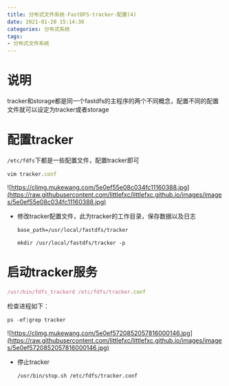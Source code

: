 ```yaml
---
title: 分布式文件系统-FastDFS-tracker-配置(4)
date: 2021-01-20 15:14:30
categories: 分布式系统
tags:
- 分布式文件系统
---
```


# 说明

tracker和storage都是同一个fastdfs的主程序的两个不同概念，配置不同的配置文件就可以设定为tracker或者storage

<!-- more -->

# 配置tracker

`/etc/fdfs`下都是一些配置文件，配置tracker即可

```jsx
vim tracker.conf
```

![https://climg.mukewang.com/5e0ef55e08c034fc11160388.jpg](https://raw.githubusercontent.com/littlefxc/littlefxc.github.io/images/images/5e0ef55e08c034fc11160388.jpg)

- 修改tracker配置文件，此为tracker的工作目录，保存数据以及日志

  ```
  base_path=/usr/local/fastdfs/tracker
  ```

  ```
  mkdir /usr/local/fastdfs/tracker -p
  ```

# 启动tracker服务

```jsx
/usr/bin/fdfs_trackerd /etc/fdfs/tracker.conf
```

检查进程如下：

```jsx
ps -ef|grep tracker
```

![https://climg.mukewang.com/5e0ef5720852057816000146.jpg](https://raw.githubusercontent.com/littlefxc/littlefxc.github.io/images/images/5e0ef5720852057816000146.jpg)

- 停止tracker

  ```
  /usr/bin/stop.sh /etc/fdfs/tracker.conf
  ```